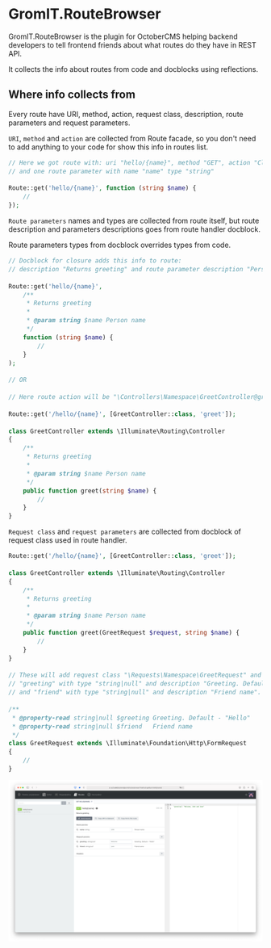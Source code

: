 # GromIT.RouteBrowser

GromIT.RouteBrowser is the plugin for OctoberCMS helping backend developers to tell frontend friends about what routes
do they have in REST API.

It collects the info about routes from code and docblocks using reflections.

## Where info collects from

Every route have URI, method, action, request class, description, route parameters and request parameters.

`URI`, `method` and `action` are collected from Route facade, so you don't need to add anything to your code for show
this info in routes list.

```php
// Here we got route with: uri "hello/{name}", method "GET", action "Closure"
// and one route parameter with name "name" type "string"

Route::get('hello/{name}', function (string $name) {
    //
});
```

`Route parameters` names and types are collected from route itself, but route description and parameters descriptions
goes from route handler docblock.

Route parameters types from docblock overrides types from code.

```php
// Docblock for closure adds this info to route:
// description "Returns greeting" and route parameter description "Person name"

Route::get('hello/{name}',
    /**
     * Returns greeting
     * 
     * @param string $name Person name 
     */
    function (string $name) {
        //
    }
);

// OR

// Here route action will be "\Controllers\Namespace\GreetController@greet" 

Route::get('/hello/{name}', [GreetController::class, 'greet']);

class GreetController extends \Illuminate\Routing\Controller
{
    /**
     * Returns greeting
     * 
     * @param string $name Person name 
     */
    public function greet(string $name) {
        //        
    }
}
```

`Request class` and `request parameters` are collected from docblock of request class used in route handler.

```php
Route::get('/hello/{name}', [GreetController::class, 'greet']);

class GreetController extends \Illuminate\Routing\Controller
{
    /**
     * Returns greeting
     * 
     * @param string $name Person name 
     */
    public function greet(GreetRequest $request, string $name) {
        //        
    }
}

// These will add request class "\Requests\Namespace\GreetRequest" and request parameters:
// "greeting" with type "string|null" and description "Greeting. Default - "Hello""
// and "friend" with type "string|null" and description "Friend name".

/**
 * @property-read string|null $greeting Greeting. Default - "Hello"
 * @property-read string|null $friend   Friend name 
 */
class GreetRequest extends \Illuminate\Foundation\Http\FormRequest
{
    //
}
```

![](readme/img.png)